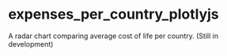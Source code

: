 # expenses_per_country_plotlyjs
A radar chart comparing average cost of life per country. (Still in development)
